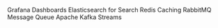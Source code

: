 Grafana Dashboards
Elasticsearch for Search
Redis Caching
RabbitMQ Message Queue
Apache Kafka Streams